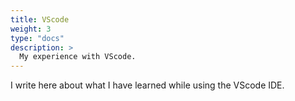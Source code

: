 ```yaml
---
title: VScode
weight: 3
type: "docs"
description: >
  My experience with VScode.
---
```


I write here about what I have learned while using the VScode IDE.
